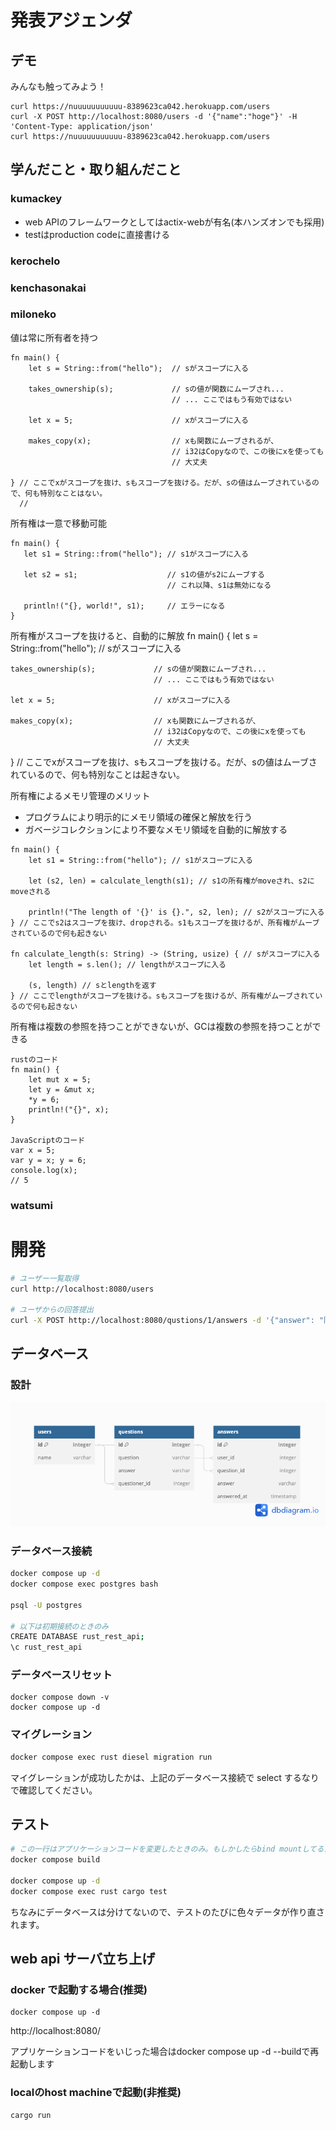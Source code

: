 # 発表アジェンダ

## デモ

みんなも触ってみよう！

```
curl https://nuuuuuuuuuuu-8389623ca042.herokuapp.com/users
curl -X POST http://localhost:8080/users -d '{"name":"hoge"}' -H 'Content-Type: application/json'
curl https://nuuuuuuuuuuu-8389623ca042.herokuapp.com/users
```

## 学んだこと・取り組んだこと

### kumackey

- web APIのフレームワークとしてはactix-webが有名(本ハンズオンでも採用)
- testはproduction codeに直接書ける

### kerochelo

### kenchasonakai

### miloneko
値は常に所有者を持つ
```
fn main() {
    let s = String::from("hello");  // sがスコープに入る

    takes_ownership(s);             // sの値が関数にムーブされ...
                                    // ... ここではもう有効ではない

    let x = 5;                      // xがスコープに入る

    makes_copy(x);                  // xも関数にムーブされるが、
                                    // i32はCopyなので、この後にxを使っても
                                    // 大丈夫

} // ここでxがスコープを抜け、sもスコープを抜ける。だが、sの値はムーブされているので、何も特別なことはない。
  //
  ```

 所有権は一意で移動可能
 ```
 fn main() {
    let s1 = String::from("hello"); // s1がスコープに入る

    let s2 = s1;                    // s1の値がs2にムーブする
                                    // これ以降、s1は無効になる

    println!("{}, world!", s1);     // エラーになる
}
```

所有権がスコープを抜けると、自動的に解放
fn main() {
    let s = String::from("hello");  // sがスコープに入る

    takes_ownership(s);             // sの値が関数にムーブされ...
                                    // ... ここではもう有効ではない

    let x = 5;                      // xがスコープに入る

    makes_copy(x);                  // xも関数にムーブされるが、
                                    // i32はCopyなので、この後にxを使っても
                                    // 大丈夫

} // ここでxがスコープを抜け、sもスコープを抜ける。だが、sの値はムーブされているので、何も特別なことは起きない。

所有権によるメモリ管理のメリット
- プログラムにより明示的にメモリ領域の確保と解放を行う
- ガベージコレクションにより不要なメモリ領域を自動的に解放する
```
fn main() {
    let s1 = String::from("hello"); // s1がスコープに入る

    let (s2, len) = calculate_length(s1); // s1の所有権がmoveされ、s2にmoveされる

    println!("The length of '{}' is {}.", s2, len); // s2がスコープに入る
} // ここでs2はスコープを抜け、dropされる。s1もスコープを抜けるが、所有権がムーブされているので何も起きない

fn calculate_length(s: String) -> (String, usize) { // sがスコープに入る
    let length = s.len(); // lengthがスコープに入る

    (s, length) // sとlengthを返す
} // ここでlengthがスコープを抜ける。sもスコープを抜けるが、所有権がムーブされているので何も起きない
```

所有権は複数の参照を持つことができないが、GCは複数の参照を持つことができる
```
rustのコード
fn main() {
    let mut x = 5;
    let y = &mut x;
    *y = 6;
    println!("{}", x);
}

JavaScriptのコード
var x = 5;
var y = x; y = 6;
console.log(x);
// 5
```


### watsumi

# 開発

```bash
# ユーザー一覧取得
curl http://localhost:8080/users

# ユーザからの回答提出
curl -X POST http://localhost:8080/qustions/1/answers -d '{"answer": "阿蘇山", "user_name":"kumackey"}' -H 'Content-Type: application/json'
```

## データベース

### 設計

![ER図](./er.png "ER図")

### データベース接続

```bash
docker compose up -d
docker compose exec postgres bash

psql -U postgres

# 以下は初期接続のときのみ
CREATE DATABASE rust_rest_api;
\c rust_rest_api
```

### データベースリセット

```
docker compose down -v
docker compose up -d
```

### マイグレーション

```bash
docker compose exec rust diesel migration run
```

マイグレーションが成功したかは、上記のデータベース接続で select するなりで確認してください。

## テスト

```bash
# この一行はアプリケーションコードを変更したときのみ。もしかしたらbind mountしてるから要らないかも？
docker compose build

docker compose up -d
docker compose exec rust cargo test
```

ちなみにデータベースは分けてないので、テストのたびに色々データが作り直されます。

## web api サーバ立ち上げ

### docker で起動する場合(推奨)

```
docker compose up -d
```

http://localhost:8080/

アプリケーションコードをいじった場合はdocker compose up -d --buildで再起動します

### localのhost machineで起動(非推奨)

```bash
cargo run
```


